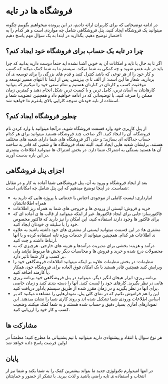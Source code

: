 # فروشگاه ها در تایه
در ادامه توضیحاتی که برای کاربران ارائه دادیم، در این پرونده میخواهیم بگوییم چگونه میتوانید یک فروشگاه ایجاد کنید، پنل فروشگاهی شامل چه مواردی است و هر کدام را به اختصار توضیح دهیم.
بگذارید در ابتدا به یک سؤال مهم پاسخ دهیم:
## چرا در تایه یک حساب برای فروشگاه خود ایجاد کنم؟
اگر تا به حال با تایه و امکانات آن به خوبی آشنا نشده اید حتماً دوست دارید بدانید که چرا باید در تایه عضو شوید و چه کمکی به شما میکند.
سیستم ما به شما کمک میکند که کسب و کار خود را از هر نوعی که باشد کنترل کنید و قدم های بزرگی را برای توسعه ی آن بردارید. شعار ما این است: از الف تا ی بیزینس. پس از ابتدا تا انتهای مسیر توسعه و موفقیت کسب و کارتان در کنارتان هستیم و تمام سعی خود را میکنیم که بتوانید کارهایتان به آسان ترین، کامل ترین و با کیفیت ترین شکل انجام دهید و کمترین زمان ممکن را صرف کنید.
با توضیحاتی که در ادامه خواهیم داد و همچنین عضویت شما و استفاده از تایه خودتان متوجه کارایی بالای پلتفرم ما خواهید شد.
## چطور فروشگاه ایجاد کنم؟
از پنل کاربری خود وارد قسمت فروشگاه شوید. درآنجا میتوانید با وارد کردن نام فروشگاه، آن را ایجاد کنید. اگر صاحب چند فروشگاه هستید میتوانید برای هر کدام حساب جداگانه ای بسازید؛ و حتی اگر فروشگاه های شما دارای شعبه های مختلف هستند، برایشان شعبه هایی ایجاد کنید. البته تعداد فروشگاه ها و شعبی که قادر به ساخت آن ها هستید بستگی به اشتراک شما دارد. در بخش اشتراک ها میتوانید اطلاعات بیشتری در این باره بدست آورید.
## اجزای پنل فروشگاهی
بعد از ایجاد فروشگاه و ورود به آن، پنل فروشگاهی شما آماده به کار و در مقابل شماست. در اینجا توضیح میدهیم که این پنل شامل چه امکاناتی است:
-  انبارداری: لیست کاملی از موجودی اجناس یا خدماتی یا پروژه هایی که دارید به همراه اطلاعاتشان
-  خرید و فروش: لیستی از ورودی ها و خروجی های شما به همراه ریز اطلاعات
-  فاکتورساز: جایی برای ایجاد فاکتورها. غیر از اینکه میتوانید از قالب ها ی آماده ای که برای فاکتور ها وجود دارند استفاده کنید، این امکان را نیز دارید که فاکتور مخصوص خود را با سلیقه ی خودتان ایجاد کنید.
-  مشتری ها: در این قسمت میتوانید لیستی از مشتری های خود داشته باشید به علاوه ی اطلاعات هر کدام. همچینین میتوانید از خدمات ویژه تایه استفاده کرده و با آنها ارتباط داشته و چت کنید.
-  درآمد و هزینه: بخشی برای مدیریت درآمدها و هزینه های خارجی. هرچیزی که به محصولات درج شده و خرید و فروش ها و محاسبات دیگر بخش ها مربوط نباشد ولی بر کسب و کار شما تأثیر دارد.
-  تنظیمات: در بخش تنظیمات علاوه بر اینکه میتوانید اطلاعات فروشگاهی خود را ویرایش کنید همچنین قادر هستید با یک امکان فوق العاده برای فروشگاه خود، همکار یا کارمند اضافه کنید.
-  برنامه ریزی: ابزار هیجان انگیز دیگر. میتوانید در پنل فروشگاهی خود برنامه ریزی هایی در نظر بگیرید. کارهای خود را لیست کنید. آنها را دسته بندی کنید و زمان خاصی برای آنها در نظر بگیرید و در زمان مقرر شده از طریق سیستم یادآور دریافت کنید.
-  این را هم فراموش نکنیم که در نمای کلی پنل، نمودارهایی را مشاهده میکنید که بر اساس اطلاعات ورودی شما تشکیل شده اند و روند کاری شما را نشان میدهند. این نمودارهای آماری بسیار دقیق و حساب شده هستند و به شما کمک میکنند وضعیت کسب و کار خود را ارزیابی کنید.
## مشارکت ها
هر نوع سوال یا انتقاد و پیشنهادی دارید میتوانید با تیم پشتیبانی ما مطرح کنید؛ مطمئناً در اولین فرصت پاسخ داده خواهد شد 
## پایان
در انتها امیدوارم تکنولوژی جدید ما بتواند بیشترین کمک را به شما بکند و شما نیز از انتخاب و استفاده ی تایه راضی باشید و لذت ببرید.
با تشکر از حضور و حمایتتان
